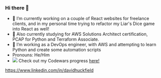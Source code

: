 ### Hi there 👋

- 🔭 I’m currently working on a couple of React websites for freelance clients, and in my personal time trying to refactor my Liar's Dice game into React as well!
- 🌱 Also currently studying for AWS Solutions Architect certification, PCAP for Python and Terraform Associate.
- 🌱 I’m working as a DevOps engineer, with AWS and attempting to learn Python and create some automation scripts
- Pronouns: He/Him
- <img src="https://www.codewars.com/users/davidhuckfield/badges/micro"> Check out my Codewars progress <a href="https://www.codewars.com/users/davidhuckfield">here!</a> 

https://www.linkedin.com/in/davidhuckfield
